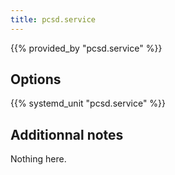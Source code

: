 ```yaml
---
title: pcsd.service
---
```


{{% provided_by "pcsd.service" %}}

## Options

{{% systemd_unit "pcsd.service" %}}

## Additionnal notes

Nothing here.